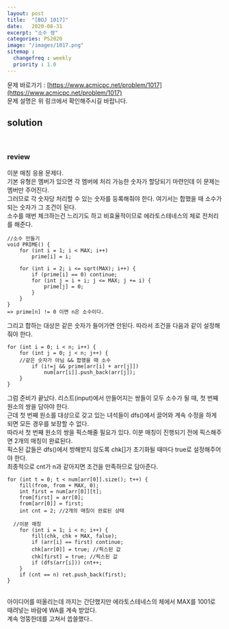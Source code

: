 ```yaml
---
layout: post
title:  "[BOJ 1017]"
date:   2020-08-31
excerpt: "소수 쌍"
categories: PS2020
image: "/images/1017.png"
sitemap :
  changefreq : weekly
  priority : 1.0
---
```


문제 바로가기 : [https://www.acmicpc.net/problem/1017](https://www.acmicpc.net/problem/1017)<br>
문제 설명은 위 링크에서 확인해주시길 바랍니다.
<br>
## solution
<script src="https://gist.github.com/yooniversal/88fca35e8efd149fd8d51b154485be51.js"></script>
<br>

### review
이분 매칭 응용 문제다.<br>
기본 유형은 멤버가 있으면 각 멤버에 처리 가능한 숫자가 할당되기 마련인데 이 문제는 멤버만 주어진다.<br>
그러므로 각 숫자당 처리할 수 있는 숫자를 등록해줘야 한다. 여기서는 합했을 때 소수가 되는 숫자가 그 조건이 된다.<br>
소수를 매번 체크하는건 느리기도 하고 비효율적이므로 에라토스테네스의 체로 전처리를 해준다.<br>
```
//소수 만들기
void PRIME() {
	for (int i = 1; i < MAX; i++)
		prime[i] = i;

	for (int i = 2; i <= sqrt(MAX); i++) {
		if (prime[i] == 0) continue;
		for (int j = i + i; j <= MAX; j += i) {
			prime[j] = 0;
		}
	}
}
=> prime[n] != 0 이면 n은 소수이다.
```
그리고 합하는 대상은 같은 숫자가 들어가면 안된다. 따라서 조건을 다음과 같이 설정해줘야 한다.<br>
```
for (int i = 0; i < n; i++) {
	for (int j = 0; j < n; j++) {
    //같은 숫자가 아님 && 합했을 때 소수
		if (i!=j && prime[arr[i] + arr[j]])
			num[arr[i]].push_back(arr[j]);
	}
}
```
그럼 준비가 끝났다. 리스트(input)에서 만들어지는 쌍들이 모두 소수가 될 때, 첫 번째 원소의 쌍을 담아야 한다.<br>
근데 첫 번째 원소를 대상으로 갖고 있는 녀석들이 dfs()에서 끌어와 계속 수정을 하게 되면 모든 경우를 보장할 수 없다.<br>
따라서 첫 번째 원소의 쌍을 픽스해줄 필요가 있다. 이분 매칭이 진행되기 전에 픽스해주면 2개의 매칭이 완료된다.<br>
픽스된 값들은 dfs()에서 방해받지 않도록 chk[]가 초기화될 때마다 true로 설정해주어야 한다.<br>
최종적으로 cnt가 n과 같아지면 조건을 만족하므로 담아준다.<br>
```
for (int t = 0; t < num[arr[0]].size(); t++) {
	fill(from, from + MAX, 0);
	int first = num[arr[0]][t];
	from[first] = arr[0];
	from[arr[0]] = first;
	int cnt = 2; //2개의 매칭이 완료된 상태

  //이분 매칭
	for (int i = 1; i < n; i++) {
		fill(chk, chk + MAX, false);
		if (arr[i] == first) continue;
		chk[arr[0]] = true; //픽스된 값
		chk[first] = true; //픽스된 값
		if (dfs(arr[i])) cnt++;
	}
	if (cnt == n) ret.push_back(first);
}
```
<br>
아이디어를 떠올리는데 까지는 간단했지만 에라토스테네스의 체에서 MAX를 1001로 때려넣는 바람에 WA를 계속 받았다.<br>
계속 엉뚱한데를 고쳐서 씁쓸했다..


<script src="https://utteranc.es/client.js"
        repo="yooniversal/blog-comments"
        issue-term="pathname"
        theme="github-light"
        crossorigin="anonymous"
        async>
</script>
